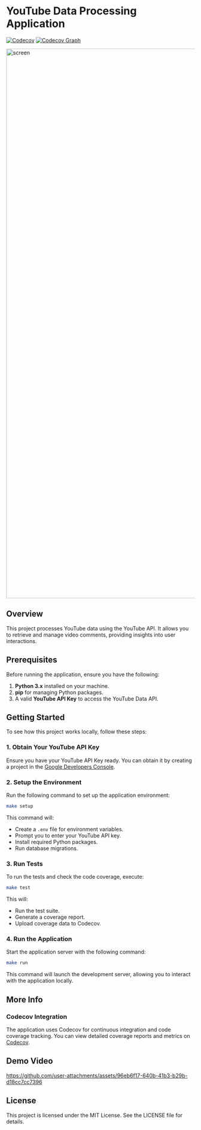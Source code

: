 # YouTube Data Processing Application

[![Codecov](https://codecov.io/github/ichdamola/youtube-data-processing/graph/badge.svg?token=WEQLCYEIU0)](https://codecov.io/github/ichdamola/youtube-data-processing)
[![Codecov Graph](https://codecov.io/gh/ichdamola/youtube-data-processing/graphs/sunburst.svg?token=WEQLCYEIU0)](https://codecov.io/github/ichdamola/youtube-data-processing)

<img width="1470" alt="screen" src="https://github.com/user-attachments/assets/68006549-f808-4ecd-be58-d3f9f3a2fd33">


## Overview

This project processes YouTube data using the YouTube API. It allows you to retrieve and manage video comments, providing insights into user interactions.

## Prerequisites

Before running the application, ensure you have the following:

1. **Python 3.x** installed on your machine.
2. **pip** for managing Python packages.
3. A valid **YouTube API Key** to access the YouTube Data API.

## Getting Started

To see how this project works locally, follow these steps:

### 1. Obtain Your YouTube API Key

Ensure you have your YouTube API Key ready. You can obtain it by creating a project in the [Google Developers Console](https://console.developers.google.com/).

### 2. Setup the Environment

Run the following command to set up the application environment:

```bash
make setup
```
This command will:

- Create a `.env` file for environment variables.
- Prompt you to enter your YouTube API key.
- Install required Python packages.
- Run database migrations.

### 3. Run Tests

To run the tests and check the code coverage, execute:

```bash
make test
```

This will:

- Run the test suite.
- Generate a coverage report.
- Upload coverage data to Codecov.

### 4. Run the Application

Start the application server with the following command:

```bash
make run
```

This command will launch the development server, allowing you to interact with the application locally.

## More Info

### Codecov Integration

The application uses Codecov for continuous integration and code coverage tracking. You can view detailed coverage reports and metrics on [Codecov](https://codecov.io/github/ichdamola/youtube-data-processing).

## Demo Video


https://github.com/user-attachments/assets/96eb6f17-640b-41b3-b29b-d18cc7cc7396



## License

This project is licensed under the MIT License. See the LICENSE file for details.
